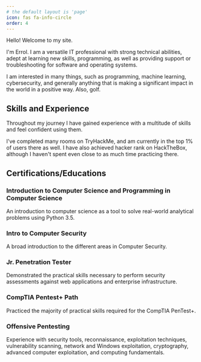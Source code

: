 ```yaml
---
# the default layout is 'page'
icon: fas fa-info-circle
order: 4
---
```


Hello! Welcome to my site.

I'm Errol. I am a versatile IT professional with strong technical abilities, adept at learning new skills, programming, as well as providing support or troubleshooting for software and operating systems.

I am interested in many things, such as programming, machine learning, cybersecurity, and generally anything that is making a significant impact in the world in a positive way. Also, golf.

## Skills and Experience

Throughout my journey I have gained experience with a multitude of skills and feel confident using them. 

I've completed many rooms on TryHackMe, and am currently in the top 1% of users there as well. I have also achieved hacker rank on HackTheBox, although I haven't spent even close to as much time practicing there.

## Certifications/Educations

### Introduction to Computer Science and Programming in Computer Science

An introduction to computer science as a tool to solve real-world analytical problems using Python 3.5.

### Intro to Computer Security

A broad introduction to the different areas in Computer Security.

### Jr. Penetration Tester

Demonstrated the practical skills necessary to perform security assessments against web applications and enterprise infrastructure.

### CompTIA Pentest+ Path

Practiced the majority of practical skills required for the CompTIA PenTest+.

### Offensive Pentesting

Experience with security tools, reconnaissance, exploitation techniques, vulnerability scanning, network and Windows exploitation, cryptography, advanced computer exploitation, and computing fundamentals.

